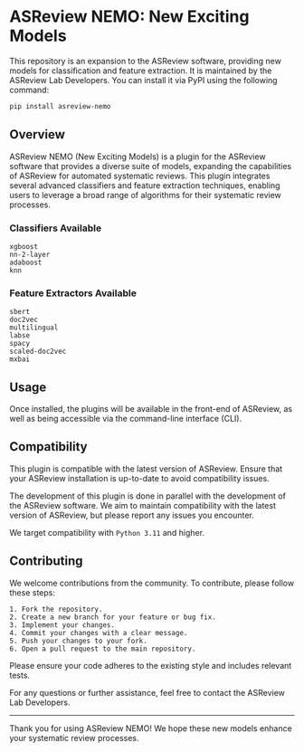 # ASReview NEMO: New Exciting Models

This repository is an expansion to the ASReview software, providing new models
for classification and feature extraction. It is maintained by the ASReview Lab
Developers. You can install it via PyPI using the following command:
    
```bash
pip install asreview-nemo
```

## Overview

ASReview NEMO (New Exciting Models) is a plugin for the ASReview software that
provides a diverse suite of models, expanding the capabilities of ASReview for
automated systematic reviews. This plugin integrates several advanced
classifiers and feature extraction techniques, enabling users to leverage a
broad range of algorithms for their systematic review processes.

### Classifiers Available

```
xgboost
nn-2-layer
adaboost
knn
```

### Feature Extractors Available

```
sbert
doc2vec
multilingual
labse
spacy
scaled-doc2vec
mxbai
```

## Usage

Once installed, the plugins will be available in the front-end of ASReview, as
well as being accessible via the command-line interface (CLI).

## Compatibility

This plugin is compatible with the latest version of ASReview. Ensure that your
ASReview installation is up-to-date to avoid compatibility issues.

The development of this plugin is done in parallel with the development of the
ASReview software. We aim to maintain compatibility with the latest version of
ASReview, but please report any issues you encounter.

We target compatibility with `Python 3.11` and higher.

## Contributing

We welcome contributions from the community. To contribute, please follow these steps:

```
1. Fork the repository.
2. Create a new branch for your feature or bug fix.
3. Implement your changes.
4. Commit your changes with a clear message.
5. Push your changes to your fork.
6. Open a pull request to the main repository.
```

Please ensure your code adheres to the existing style and includes relevant tests.

For any questions or further assistance, feel free to contact the ASReview Lab Developers.

---

Thank you for using ASReview NEMO! We hope these new models enhance your
systematic review processes.
